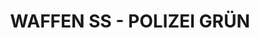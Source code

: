 ---
title: "WAFFEN SS - POLIZEI GRÜN"
price: "TBA"
desc: "Opis nije dostupan"
img_path: "/assets/img/A.MIG-0018.jpg"
brand: AMMO
available: true
cat: "acrylics"
subcat: "ACRYLIC PAINTS (17 mL)"
subsubcat: "SS"
---